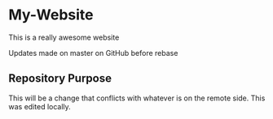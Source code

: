 # My-Website

This is a really awesome website

Updates made on master on GitHub before rebase


## Repository Purpose

This will be a change that conflicts
with whatever is on the remote side.
This was edited locally.

